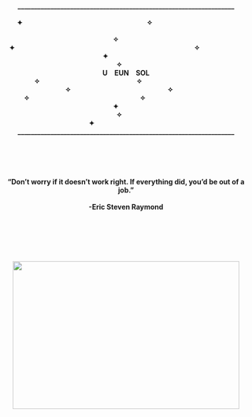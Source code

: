 
<p align="center">
  <b> __________________________________________________________________<br>
  <b>&emsp;&emsp;&emsp;&emsp;&emsp;&emsp;&emsp;&emsp;&emsp;&emsp;&emsp;&emsp;&emsp;&emsp;&emsp;&emsp;&emsp;&emsp;&emsp;✦&emsp;&emsp;&emsp;&emsp;&emsp;&emsp;&emsp;&emsp;&emsp;&emsp;&emsp;&emsp;&emsp;&emsp;&emsp;&emsp;&emsp;&emsp;✧&emsp;&emsp;&emsp;&emsp;&emsp;&emsp;&emsp;&emsp;&emsp;&emsp;&emsp;&emsp; <br><br>
  <b>&emsp;&emsp;&emsp;&emsp;&emsp;&emsp;&emsp;&emsp;&emsp;&emsp;&emsp;&emsp;✧&emsp;&emsp;&emsp;&emsp;&emsp;&emsp;&emsp;&emsp;&emsp;&emsp;&emsp;&emsp;&emsp;&emsp;&emsp;<br>
  <b>✦&emsp;&emsp;&emsp;&emsp;&emsp;&emsp;&emsp;&emsp;&emsp;&emsp;&emsp;&emsp;&emsp;&emsp;&emsp;&emsp;&emsp;&emsp;&emsp;&emsp;&emsp;&emsp;&emsp;&emsp;&emsp;&emsp;✧&emsp; &emsp;&emsp;&emsp;&emsp;&emsp;<br>
  <b>&emsp;&emsp;&emsp;&emsp;&emsp;&emsp;&emsp;&emsp;&emsp;&emsp;&emsp;&emsp;&emsp;&emsp;✦&emsp;&emsp;&emsp;&emsp;&emsp;&emsp;&emsp;&emsp;&emsp;&emsp;&emsp;&emsp;&emsp;&emsp;&emsp;&emsp;&emsp;&emsp;&emsp;&emsp;✧&emsp;&emsp;<br>
  <b> U&emsp;EUN&emsp;SOL</b><br>
  <b>✧&emsp;&emsp;&emsp;&emsp;&emsp;&emsp;&emsp;&emsp;&emsp;&emsp;&emsp;&emsp;&emsp;&emsp;✧&emsp;&emsp;&emsp;&emsp;&emsp;&emsp;&emsp;&emsp;&emsp;&emsp;&emsp;<br>
  <b>&emsp;&emsp;&emsp;&emsp;&emsp;&emsp;&emsp;&emsp;&emsp;✧&emsp;&emsp;&emsp;&emsp;&emsp;&emsp;&emsp;&emsp;&emsp;&emsp;&emsp;&emsp;&emsp;&emsp;✧&emsp;&emsp;&emsp;&emsp;&emsp;&emsp;&emsp;&emsp;&emsp;&emsp;&emsp;<br>
 <b>&emsp;&emsp;&emsp;✧&emsp;&emsp;&emsp;&emsp;&emsp;&emsp;&emsp;&emsp;&emsp;&emsp;&emsp;&emsp;&emsp;&emsp;&emsp;&emsp;✧&emsp;&emsp;&emsp;&emsp;&emsp;&emsp;&emsp;&emsp;&emsp;&emsp;&emsp;&emsp;&emsp;&emsp;&emsp;✦&emsp;&emsp;&emsp;<br>
  <b>&emsp;&emsp;&emsp;&emsp;&emsp;&emsp;&emsp;&emsp;&emsp;&emsp;&emsp;&emsp;&emsp;&emsp;✧&emsp;&emsp;&emsp;&emsp;&emsp;&emsp;&emsp;&emsp;&emsp;&emsp;&emsp;&emsp;&emsp;&emsp;&emsp;&emsp;✦&emsp;&emsp;&emsp;&emsp;&emsp;&emsp;&emsp;&emsp;&emsp;&emsp;<br>
  <b> __________________________________________________________________<br><br><br><br><br><br>
  <b>“Don’t worry if it doesn’t work right. If everything did, you’d be out of a job.”<br><br>
  <b>-Eric Steven Raymond<br><br><br><br><br><br><br>
  <img width="460" height="300" src= https://user-images.githubusercontent.com/66423580/99405968-b1050f80-2930-11eb-9b49-7e108e5bb1e4.png>
  <br><br>
  
</p>


<!--<b>https://github-readme-stats.vercel.app/api?username=YuEunSol&show_icons=true&theme=graywhite</b><br>

-->

<!--
**YuEunsol/YuEunSol** is a ✨ _special_ ✨ repository because its `README.md` (this file) appears on your GitHub profile.

Here are some ideas to get you started:

- 🔭 I’m currently working on ...
- 🌱 I’m currently learning ...
- 👯 I’m looking to collaborate on ...
- 🤔 I’m looking for help with ...
- 💬 Ask me about ...
- 📫 How to reach me: ...
- 😄 Pronouns: ...
- ⚡ Fun fact: ...
-->
